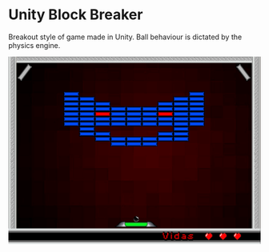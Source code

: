 # Unity Block Breaker

Breakout style of game made in Unity. Ball behaviour is dictated by the physics engine.

![](Block%20Breaker.png)
